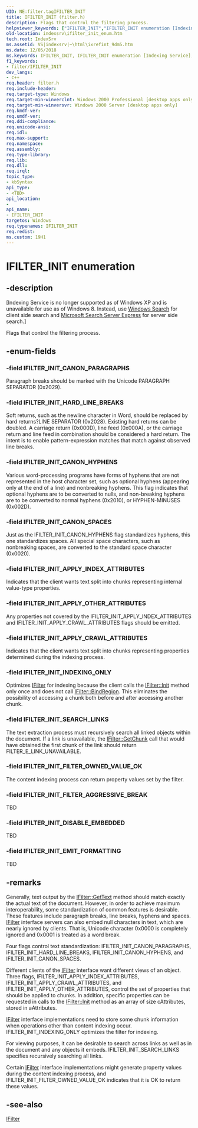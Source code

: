 ```yaml
---
UID: NE:filter.tagIFILTER_INIT
title: IFILTER_INIT (filter.h)
description: Flags that control the filtering process.
helpviewer_keywords: ["IFILTER_INIT","IFILTER_INIT enumeration [Indexing Service]","IFILTER_INIT_APPLY_CRAWL_ATTRIBUTES","IFILTER_INIT_APPLY_INDEX_ATTRIBUTES","IFILTER_INIT_APPLY_OTHER_ATTRIBUTES","IFILTER_INIT_CANON_HYPHENS","IFILTER_INIT_CANON_PARAGRAPHS","IFILTER_INIT_CANON_SPACES","IFILTER_INIT_DISABLE_EMBEDDED","IFILTER_INIT_EMIT_FORMATTING","IFILTER_INIT_FILTER_AGGRESSIVE_BREAK","IFILTER_INIT_FILTER_OWNED_VALUE_OK","IFILTER_INIT_HARD_LINE_BREAKS","IFILTER_INIT_INDEXING_ONLY","IFILTER_INIT_SEARCH_LINKS","_idxs_IFILTER_INIT_enum","filter/IFILTER_INIT","filter/IFILTER_INIT_APPLY_CRAWL_ATTRIBUTES","filter/IFILTER_INIT_APPLY_INDEX_ATTRIBUTES","filter/IFILTER_INIT_APPLY_OTHER_ATTRIBUTES","filter/IFILTER_INIT_CANON_HYPHENS","filter/IFILTER_INIT_CANON_PARAGRAPHS","filter/IFILTER_INIT_CANON_SPACES","filter/IFILTER_INIT_DISABLE_EMBEDDED","filter/IFILTER_INIT_EMIT_FORMATTING","filter/IFILTER_INIT_FILTER_AGGRESSIVE_BREAK","filter/IFILTER_INIT_FILTER_OWNED_VALUE_OK","filter/IFILTER_INIT_HARD_LINE_BREAKS","filter/IFILTER_INIT_INDEXING_ONLY","filter/IFILTER_INIT_SEARCH_LINKS","indexsrv.ifilter_init_enum","tagIFILTER_INIT"]
old-location: indexsrv\ifilter_init_enum.htm
tech.root: IndexSrv
ms.assetid: VS|indexsrv|~\html\ixrefint_9dm5.htm
ms.date: 12/05/2018
ms.keywords: IFILTER_INIT, IFILTER_INIT enumeration [Indexing Service], IFILTER_INIT_APPLY_CRAWL_ATTRIBUTES, IFILTER_INIT_APPLY_INDEX_ATTRIBUTES, IFILTER_INIT_APPLY_OTHER_ATTRIBUTES, IFILTER_INIT_CANON_HYPHENS, IFILTER_INIT_CANON_PARAGRAPHS, IFILTER_INIT_CANON_SPACES, IFILTER_INIT_DISABLE_EMBEDDED, IFILTER_INIT_EMIT_FORMATTING, IFILTER_INIT_FILTER_AGGRESSIVE_BREAK, IFILTER_INIT_FILTER_OWNED_VALUE_OK, IFILTER_INIT_HARD_LINE_BREAKS, IFILTER_INIT_INDEXING_ONLY, IFILTER_INIT_SEARCH_LINKS, _idxs_IFILTER_INIT_enum, filter/IFILTER_INIT, filter/IFILTER_INIT_APPLY_CRAWL_ATTRIBUTES, filter/IFILTER_INIT_APPLY_INDEX_ATTRIBUTES, filter/IFILTER_INIT_APPLY_OTHER_ATTRIBUTES, filter/IFILTER_INIT_CANON_HYPHENS, filter/IFILTER_INIT_CANON_PARAGRAPHS, filter/IFILTER_INIT_CANON_SPACES, filter/IFILTER_INIT_DISABLE_EMBEDDED, filter/IFILTER_INIT_EMIT_FORMATTING, filter/IFILTER_INIT_FILTER_AGGRESSIVE_BREAK, filter/IFILTER_INIT_FILTER_OWNED_VALUE_OK, filter/IFILTER_INIT_HARD_LINE_BREAKS, filter/IFILTER_INIT_INDEXING_ONLY, filter/IFILTER_INIT_SEARCH_LINKS, indexsrv.ifilter_init_enum, tagIFILTER_INIT
f1_keywords:
- filter/IFILTER_INIT
dev_langs:
- c++
req.header: filter.h
req.include-header: 
req.target-type: Windows
req.target-min-winverclnt: Windows 2000 Professional [desktop apps only]
req.target-min-winversvr: Windows 2000 Server [desktop apps only]
req.kmdf-ver: 
req.umdf-ver: 
req.ddi-compliance: 
req.unicode-ansi: 
req.idl: 
req.max-support: 
req.namespace: 
req.assembly: 
req.type-library: 
req.lib: 
req.dll: 
req.irql: 
topic_type:
- kbSyntax
api_type:
- <TBD>
api_location:
- 
api_name:
- IFILTER_INIT
targetos: Windows
req.typenames: IFILTER_INIT
req.redist: 
ms.custom: 19H1
---
```


# IFILTER_INIT enumeration


## -description


<p class="CCE_Message">[Indexing Service is no longer supported as of Windows XP and is unavailable for use as of Windows 8. Instead, use <a href="https://docs.microsoft.com/windows/desktop/search/-search-3x-wds-overview">Windows Search</a> for client side search and  <a href=" http://www.microsoft.com/en-us/download/details.aspx?id=18914">Microsoft Search Server Express</a> for server side search.]

Flags that control the filtering process.


## -enum-fields




### -field IFILTER_INIT_CANON_PARAGRAPHS

Paragraph breaks should be marked with the Unicode PARAGRAPH SEPARATOR (0x2029).


### -field IFILTER_INIT_HARD_LINE_BREAKS

Soft returns, such as the newline character in Word, should be replaced by hard returns?LINE SEPARATOR (0x2028). Existing hard returns can be doubled. A carriage return (0x000D), line feed (0x000A), or the carriage return and line feed in combination should be considered a hard return. The intent is to enable pattern-expression matches that match against observed line breaks.


### -field IFILTER_INIT_CANON_HYPHENS

Various word-processing programs have forms of hyphens that are not represented in the host character set, such as optional hyphens (appearing only at the end of a line) and nonbreaking hyphens. This flag indicates that optional hyphens are to be converted to nulls, and non-breaking hyphens are to be converted to normal hyphens (0x2010), or HYPHEN-MINUSES (0x002D).


### -field IFILTER_INIT_CANON_SPACES

Just as the IFILTER_INIT_CANON_HYPHENS flag standardizes hyphens, this one standardizes spaces. All special space characters, such as nonbreaking spaces, are converted to the standard space character (0x0020).


### -field IFILTER_INIT_APPLY_INDEX_ATTRIBUTES

Indicates that the client wants text split into chunks representing internal value-type properties.


### -field IFILTER_INIT_APPLY_OTHER_ATTRIBUTES

Any properties not covered by the IFILTER_INIT_APPLY_INDEX_ATTRIBUTES and IFILTER_INIT_APPLY_CRAWL_ATTRIBUTES flags should be emitted.


### -field IFILTER_INIT_APPLY_CRAWL_ATTRIBUTES

Indicates that the client wants text split into chunks representing properties determined during the indexing process.


### -field IFILTER_INIT_INDEXING_ONLY

Optimizes <a href="https://docs.microsoft.com/windows/desktop/api/filter/nn-filter-ifilter">IFilter</a> for indexing because the client calls the <a href="https://docs.microsoft.com/windows/desktop/api/filter/nf-filter-ifilter-init">IFilter::Init</a> method only once and does not call <a href="https://docs.microsoft.com/windows/desktop/api/filter/nf-filter-ifilter-bindregion">IFilter::BindRegion</a>. This eliminates the possibility of accessing a chunk both before and after accessing another chunk. 



### -field IFILTER_INIT_SEARCH_LINKS

The text extraction process must recursively search all linked objects within the document. If a link is unavailable, the <a href="https://docs.microsoft.com/windows/desktop/api/filter/nf-filter-ifilter-getchunk">IFilter::GetChunk</a> call that would have obtained the first chunk of the link should return FILTER_E_LINK_UNAVAILABLE.


### -field IFILTER_INIT_FILTER_OWNED_VALUE_OK

The content indexing process can return property values set by the filter.


### -field IFILTER_INIT_FILTER_AGGRESSIVE_BREAK

TBD


### -field IFILTER_INIT_DISABLE_EMBEDDED

TBD


### -field IFILTER_INIT_EMIT_FORMATTING

TBD


## -remarks



Generally, text output by the <a href="https://docs.microsoft.com/windows/desktop/api/filter/nf-filter-ifilter-gettext">IFilter::GetText</a> method should match exactly the actual text of the document. However, in order to achieve maximum interoperability, some standardization of common features is desirable. These features include paragraph breaks, line breaks, hyphens and spaces. <a href="https://docs.microsoft.com/windows/desktop/api/filter/nn-filter-ifilter">IFilter</a> interface servers can also embed null characters in text, which are nearly ignored by clients. That is, Unicode character 0x0000 is completely ignored and 0x0001 is treated as a word break.

Four flags control text standardization: IFILTER_INIT_CANON_PARAGRAPHS, IFILTER_INIT_HARD_LINE_BREAKS, IFILTER_INIT_CANON_HYPHENS, and IFILTER_INIT_CANON_SPACES.

Different clients of the <a href="https://docs.microsoft.com/windows/desktop/api/filter/nn-filter-ifilter">IFilter</a> interface want different views of an object. Three flags, IFILTER_INIT_APPLY_INDEX_ATTRIBUTES, IFILTER_INIT_APPLY_CRAWL_ATTRIBUTES, and IFILTER_INIT_APPLY_OTHER_ATTRIBUTES, control the set of properties that should be applied to chunks. In addition, specific properties can be requested in calls to the <a href="https://docs.microsoft.com/windows/desktop/api/filter/nf-filter-ifilter-init">IFilter::Init</a> method as an array of size cAttributes, stored in aAttributes.




<a href="https://docs.microsoft.com/windows/desktop/api/filter/nn-filter-ifilter">IFilter</a> interface implementations need to store some chunk information when operations other than content indexing occur. IFILTER_INIT_INDEXING_ONLY optimizes the filter for indexing.

For viewing purposes, it can be desirable to search across links as well as in the document and any objects it embeds. IFILTER_INIT_SEARCH_LINKS specifies recursively searching all links.

Certain <a href="https://docs.microsoft.com/windows/desktop/api/filter/nn-filter-ifilter">IFilter</a> interface implementations might generate property values during the content indexing process, and IFILTER_INIT_FILTER_OWNED_VALUE_OK indicates that it is OK to return these values.




## -see-also




<a href="https://docs.microsoft.com/windows/desktop/api/filter/nn-filter-ifilter">IFilter</a>
 

 

